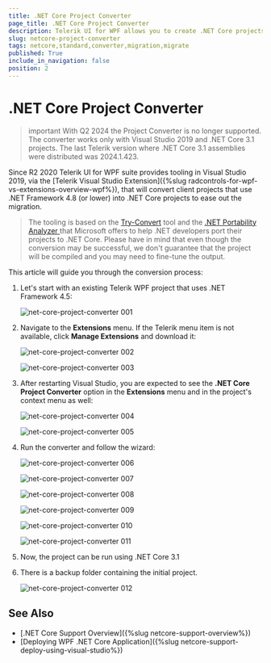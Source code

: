 ```yaml
---
title: .NET Core Project Converter
page_title: .NET Core Project Converter
description: Telerik UI for WPF allows you to create .NET Core projects. 
slug: netcore-project-converter
tags: netcore,standard,converter,migration,migrate
published: True
include_in_navigation: false
position: 2
---
```


# .NET Core Project Converter

>important With Q2 2024 the Project Converter is no longer supported. The converter works only with Visual Studio 2019 and .NET Core 3.1 projects. The last Telerik version where .NET Core 3.1 assemblies were distributed was 2024.1.423.

Since R2 2020 Telerik UI for WPF suite provides tooling in Visual Studio 2019, via the [Telerik Visual Studio Extension]({%slug radcontrols-for-wpf-vs-extensions-overview-wpf%}), that will convert client projects that use .NET Framework 4.8 (or lower) into .NET Core projects to ease out the migration.

> The tooling is based on the [Try-Convert](https://github.com/dotnet/try-convert) tool and the [.NET Portability Analyzer ](https://github.com/microsoft/dotnet-apiport) that Microsoft offers to help .NET developers port their projects to .NET Core. Please have in mind that even though the conversion may be successful, we don't guarantee that the project will be compiled and you may need to fine-tune the output.

This article will guide you through the conversion process:

1. Let's start with an existing Telerik WPF project that uses .NET Framework 4.5:

	![net-core-project-converter 001](images/netcore-project-converter-0.png)  

2. Navigate to the __Extensions__ menu. If the Telerik menu item is not available, click __Manage Extensions__ and download it:

	![net-core-project-converter 002](images/netcore-project-converter-1.png)  

	![net-core-project-converter 003](images/netcore-project-converter-2.png)  

3. After restarting Visual Studio, you are expected to see the __.NET Core Project Converter__ option in the __Extensions__ menu and in the project's context menu as well:

	![net-core-project-converter 004](images/netcore-project-converter-3.png)  

	![net-core-project-converter 005](images/netcore-project-converter-4.png) 

4. Run the converter and follow the wizard:

	![net-core-project-converter 006](images/netcore-project-converter-5.png)
																	   
	![net-core-project-converter 007](images/netcore-project-converter-6.png)
																	 
	![net-core-project-converter 008](images/netcore-project-converter-7.png)
																	  
	![net-core-project-converter 009](images/netcore-project-converter-8.png)
																	  
	![net-core-project-converter 010](images/netcore-project-converter-9.png)
																	   
	![net-core-project-converter 011](images/netcore-project-converter-10.png)

5. Now, the project can be run using .NET Core 3.1

6. There is a backup folder containing the initial project.

	![net-core-project-converter 012](images/netcore-project-converter-11.png)

## See Also

* [.NET Core Support Overview]({%slug netcore-support-overview%})
* [Deploying WPF .NET Core Application]({%slug netcore-support-deploy-using-visual-studio%})
